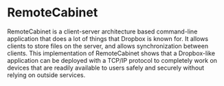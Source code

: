 # RemoteCabinet

RemoteCabinet is a client-server architecture based command-line application that does a lot of things that Dropbox is known for. It allows clients to store files on the server, and allows synchronization between clients. This implementation of RemoteCabinet shows that a Dropbox-like application can be deployed with a TCP/IP protocol to completely work on devices that are readily available to users safely and securely without relying on outside services.

